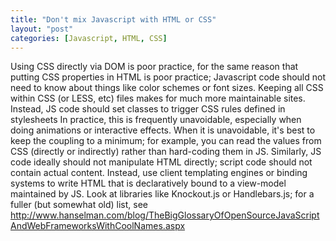 ```yaml
---
title: "Don't mix Javascript with HTML or CSS"
layout: "post"
categories: [Javascript, HTML, CSS]
---
```


Using CSS directly via DOM is poor practice, for the same reason that putting CSS properties in HTML is poor practice; Javascript code should not need to know about things like color schemes or font sizes.  Keeping all CSS within CSS (or LESS, etc) files makes for much more maintainable sites.  
Instead, JS code should set classes to trigger CSS rules defined in stylesheets
In practice, this is frequently unavoidable, especially when doing animations or interactive effects.  When it is unavoidable, it's best to keep the coupling to a minimum; for example, you can read the values from CSS (directly or indirectly) rather than hard-coding them in JS.
Similarly, JS code ideally should not manipulate HTML directly; script code should not contain actual content.  Instead, use client templating engines or binding systems to write HTML that is declaratively bound to a view-model maintained by JS.  Look at libraries like Knockout.js or Handlebars.js; for a fuller (but somewhat old) list, see http://www.hanselman.com/blog/TheBigGlossaryOfOpenSourceJavaScriptAndWebFrameworksWithCoolNames.aspx
